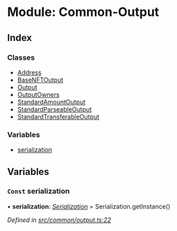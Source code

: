 # Module: Common-Output

## Index

### Classes

- [Address](../classes/common_output.address)
- [BaseNFTOutput](../classes/common_output.basenftoutput)
- [Output](../classes/common_output.output)
- [OutputOwners](../classes/common_output.outputowners)
- [StandardAmountOutput](../classes/common_output.standardamountoutput)
- [StandardParseableOutput](../classes/common_output.standardparseableoutput)
- [StandardTransferableOutput](../classes/common_output.standardtransferableoutput)

### Variables

- [serialization](common_output#const-serialization)

## Variables

### `Const` serialization

• **serialization**: _[Serialization](../classes/utils_serialization.serialization)_ = Serialization.getInstance()

_Defined in [src/common/output.ts:22](https://github.com/chain4travel/caminojs/blob/3883166/src/common/output.ts#L22)_
